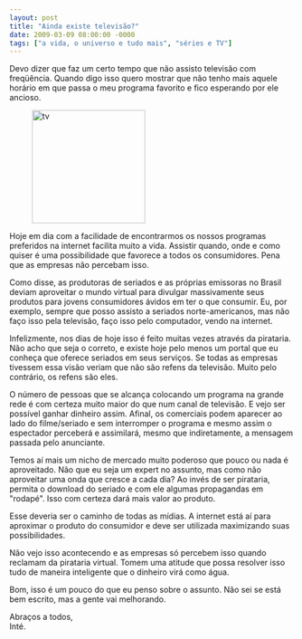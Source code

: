 ```yaml
---
layout: post
title: "Ainda existe televisão?"
date: 2009-03-09 08:00:00 -0000
tags: ["a vida, o universo e tudo mais", "séries e TV"]
---
```

Devo dizer que faz um certo tempo que não assisto televisão com freqüência. Quando digo isso quero mostrar que não tenho mais aquele horário em que passa o meu programa favorito e fico esperando por ele ancioso.
<figure class="gallery-post-flutua">
        <img src="{{ site.baseurl }}/assets/fotos/2009/03/tv.png" alt="tv" title="uma televisão desenhada estilizada, como dos Jetsons" width="200px" height="200px">
</figure>
Hoje em dia com a facilidade de encontrarmos os nossos programas preferidos na internet facilita muito a vida. Assistir quando, onde e como quiser é uma possibilidade que favorece a todos os consumidores. Pena que as empresas não percebam isso.

Como disse, as produtoras de seriados e as próprias emissoras no Brasil deviam aproveitar o mundo virtual para divulgar massivamente seus produtos para jovens consumidores ávidos em ter o que consumir. Eu, por exemplo, sempre que posso assisto a seriados norte-americanos, mas não faço isso pela televisão, faço isso pelo computador, vendo na internet.

Infelizmente, nos dias de hoje isso é feito muitas vezes através da pirataria. Não acho que seja o correto, e existe hoje pelo menos um portal que eu conheça que oferece seriados em seus serviços. Se todas as empresas tivessem essa visão veriam que não são refens da televisão. Muito pelo contrário, os refens são eles.

O número de pessoas que se alcança colocando um programa na grande rede é com certeza muito maior do que num canal de televisão. E vejo ser possível ganhar dinheiro assim. Afinal, os comerciais podem aparecer ao lado do filme/seriado e sem interromper o programa e mesmo assim o espectador perceberá e assimilará, mesmo que indiretamente, a mensagem passada pelo anunciante.

Temos aí mais um nicho de mercado muito poderoso que pouco ou nada é aproveitado. Não que eu seja um expert no assunto, mas como não aproveitar uma onda que cresce a cada dia? Ao invés de ser pirataria, permita o download do seriado e com ele algumas propagandas em "rodapé". Isso com certeza dará mais valor ao produto.

Esse deveria ser o caminho de todas as mídias. A internet está aí para aproximar o produto do consumidor e deve ser utilizada maximizando suas possibilidades.

Não vejo isso acontecendo e as empresas só percebem isso quando reclamam da pirataria virtual. Tomem uma atitude que possa resolver isso tudo de maneira inteligente que o dinheiro virá como água.

Bom, isso é um pouco do que eu penso sobre o assunto. Não sei se está bem escrito, mas a gente vai melhorando.

Abraços a todos,  
Inté.